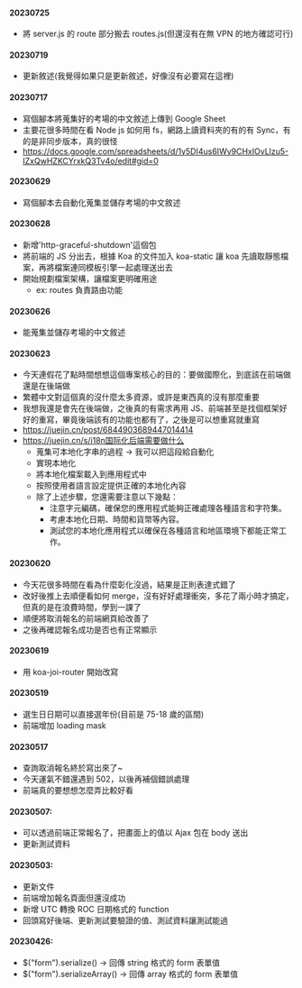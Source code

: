 #### 20230725

-   將 server.js 的 route 部分搬去 routes.js(但還沒有在無 VPN 的地方確認可行)

#### 20230719

-   更新敘述(我覺得如果只是更新敘述，好像沒有必要寫在這裡)

#### 20230717

-   寫個腳本將蒐集好的考場的中文敘述上傳到 Google Sheet
-   主要花很多時間在看 Node js 如何用 fs，網路上讀資料夾的有的有 Sync，有的是非同步版本，真的很怪
-   https://docs.google.com/spreadsheets/d/1y5DI4us6IWy9CHxIOvLlzu5-IZxQwHZKCYrxkQ3Tv4o/edit#gid=0

#### 20230629

-   寫個腳本去自動化蒐集並儲存考場的中文敘述

#### 20230628

-   新增'http-graceful-shutdown'這個包
-   將前端的 JS 分出去，根據 Koa 的文件加入 koa-static 讓 koa 先讀取靜態檔案，再將檔案連同模板引擎一起處理送出去
-   開始規劃檔案架構，讓檔案更明確用途
    -   ex: routes 負責路由功能

#### 20230626

-   能蒐集並儲存考場的中文敘述

#### 20230623

-   今天連假花了點時間想想這個專案核心的目的：要做國際化，到底該在前端做還是在後端做
-   繁體中文對這個真的沒什麼太多資源，或許是東西真的沒有那麼重要
-   我想我還是會先在後端做，之後真的有需求再用 JS、前端甚至是找個框架好好的重寫，畢竟後端該有的功能也都有了，之後是可以想重寫就重寫
-   https://juejin.cn/post/6844903689447014414
-   https://juejin.cn/s/i18n国际化后端需要做什么
    -   蒐集可本地化字串的過程 -> 我可以把這段給自動化
    -   實現本地化
    -   將本地化檔案載入到應用程式中
    -   按照使用者語言設定提供正確的本地化內容
    -   除了上述步驟，您還需要注意以下幾點：
        -   注意字元編碼，確保您的應用程式能夠正確處理各種語言和字符集。
        -   考慮本地化日期、時間和貨幣等內容。
        -   測試您的本地化應用程式以確保在各種語言和地區環境下都能正常工作。

#### 20230620

-   今天花很多時間在看為什麼彰化沒過，結果是正則表達式錯了
-   改好後推上去順便看如何 merge，沒有好好處理衝突，多花了兩小時才搞定，但真的是在浪費時間，學到一課了
-   順便將取消報名的前端網頁給改善了
-   之後再確認報名成功是否也有正常顯示

#### 20230619

-   用 koa-joi-router 開始改寫

#### 20230519

-   選生日日期可以直接選年份(目前是 75-18 歲的區間)
-   前端增加 loading mask

#### 20230517

-   查詢取消報名終於寫出來了~
-   今天運氣不錯還遇到 502，以後再補個錯誤處理
-   前端真的要想想怎麼弄比較好看

#### 20230507:

-   可以透過前端正常報名了，把畫面上的值以 Ajax 包在 body 送出
-   更新測試資料

#### 20230503:

-   更新文件
-   前端增加報名頁面但還沒成功
-   新增 UTC 轉換 ROC 日期格式的 function
-   回頭寫好後端、更新測試要驗證的值、測試資料讓測試能過

#### 20230426:

-   $("form").serialize() -> 回傳 string 格式的 form 表單值
-   $("form").serializeArray() -> 回傳 array 格式的 form 表單值
